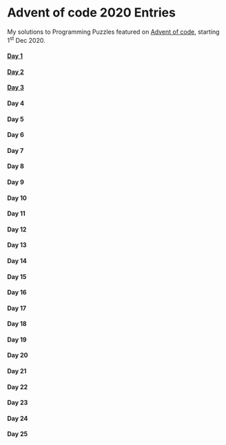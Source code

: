 # Advent of code 2020 Entries
My solutions to Programming Puzzles featured on [Advent of code](https://adventofcode.com/), starting 1<sup>st</sup> Dec 2020.

#### [Day 1](https://github.com/Kabiirk/advent-of-code-2020-entries/tree/main/Day1)
#### [Day 2](https://github.com/Kabiirk/advent-of-code-2020-entries/tree/main/Day2)
#### [Day 3](https://github.com/Kabiirk/advent-of-code-2020-entries/tree/main/Day3)
#### Day 4
#### Day 5
#### Day 6
#### Day 7
#### Day 8
#### Day 9
#### Day 10
#### Day 11
#### Day 12
#### Day 13
#### Day 14
#### Day 15
#### Day 16
#### Day 17
#### Day 18
#### Day 19
#### Day 20
#### Day 21
#### Day 22
#### Day 23
#### Day 24
#### Day 25